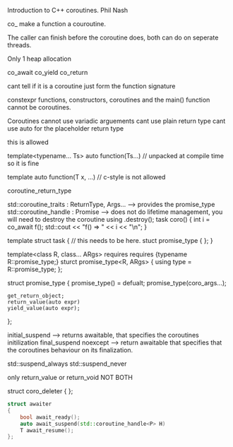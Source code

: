 Introduction to C++ coroutines. Phil Nash

co_ make a function a couroutine.

 The caller can finish before the coroutine does, both can do on seperate threads.

 Only 1 heap allocation

 co_await
 co_yield
 co_return

cant tell if it is a coroutine just form the function signature

constexpr functions, constructors, coroutines and the main() function cannot be coroutines.

Coroutines cannot use variadic arguements
cant use plain return type
cant use auto for the placeholder return type

this is allowed

template<typename... Ts>
auto function(Ts...)          // unpacked at compile time so it is fine

template<typename T>
auto function(T x, ...)       // c-style is not allowed

coroutine_return_type

std::coroutine_traits : ReturnType, Args...  --> provides the promise_type
std::coroutine_handle : Promise              --> does not do lifetime management, you will need to destroy the coroutine using
                                                 .destroy();
task<void> coro()
{
    int i = co_await f();
    std::cout << "f() => " << i << "\n";
}

template<typename T>
struct task
{
    // this needs to be here.
    stuct promise_type
    {
    };
}

template<class R, class... ARgs>
  requires requires {typename R::promise_type;}
sturct promise_type<R, ARgs>
{
    using type = R::promise_type;
};

struct promise_type
{
    promise_type() = defualt;
    promise_type(coro_args...);

    get_return_object;
    return_value(auto expr)
    yield_value(auto expr);
};

initial_suspend        --> returns awaitable, that specifies the coroutines initilization
final_suspend noexcept --> return awaitable that specifies that the coroutines behaviour on its finalization.

std::suspend_always
std::suspend_never

only return_value or return_void NOT BOTH

struct coro_deleter
{
};

```cpp
struct awaiter
{
    bool await_ready();
    auto await_suspend(std::coroutine_handle<P> H)
    T await_resume();
};
```